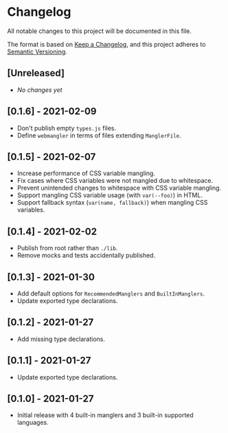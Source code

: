 # Changelog

All notable changes to this project will be documented in this file.

The format is based on [Keep a Changelog], and this project adheres to [Semantic
Versioning].

## [Unreleased]

- _No changes yet_

## [0.1.6] - 2021-02-09

- Don't publish empty `types.js` files.
- Define `webmangler` in terms of files extending `ManglerFile`.

## [0.1.5] - 2021-02-07

- Increase performance of CSS variable mangling.
- Fix cases where CSS variables were not mangled due to whitespace.
- Prevent unintended changes to whitespace with CSS variable mangling.
- Support mangling CSS variable usage (with `var(--foo)`) in HTML.
- Support fallback syntax (`var(name, fallback)`) when mangling CSS variables.

## [0.1.4] - 2021-02-02

- Publish from root rather than `./lib`.
- Remove mocks and tests accidentally published.

## [0.1.3] - 2021-01-30

- Add default options for `RecommendedManglers` and `BuiltInManglers`.
- Update exported type declarations.

## [0.1.2] - 2021-01-27

- Add missing type declarations.

## [0.1.1] - 2021-01-27

- Update exported type declarations.

## [0.1.0] - 2021-01-27

- Initial release with 4 built-in manglers and 3 built-in supported languages.

[keep a changelog]: https://keepachangelog.com/en/1.0.0/
[semantic versioning]: https://semver.org/spec/v2.0.0.html
